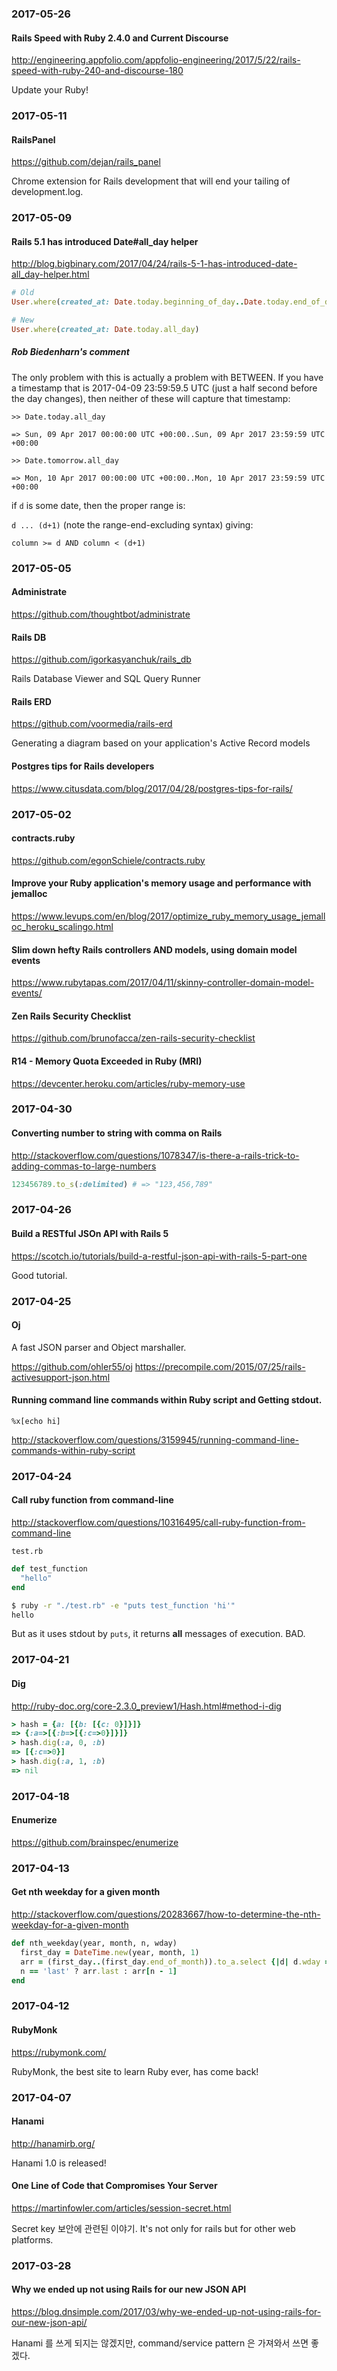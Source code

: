 ### 2017-05-26

#### Rails Speed with Ruby 2.4.0 and Current Discourse

http://engineering.appfolio.com/appfolio-engineering/2017/5/22/rails-speed-with-ruby-240-and-discourse-180

Update your Ruby!


### 2017-05-11

#### RailsPanel

https://github.com/dejan/rails_panel

Chrome extension for Rails development that will end your tailing of development.log.


### 2017-05-09

#### Rails 5.1 has introduced Date#all_day helper

http://blog.bigbinary.com/2017/04/24/rails-5-1-has-introduced-date-all_day-helper.html

```ruby
# Old
User.where(created_at: Date.today.beginning_of_day..Date.today.end_of_day)

# New
User.where(created_at: Date.today.all_day)
```

##### Rob Biedenharn's comment

The only problem with this is actually a problem with BETWEEN. If you have a timestamp that is 2017-04-09 23:59:59.5 UTC (just a half second before the day changes), then neither of these will capture that timestamp:

```
>> Date.today.all_day

=> Sun, 09 Apr 2017 00:00:00 UTC +00:00..Sun, 09 Apr 2017 23:59:59 UTC +00:00

>> Date.tomorrow.all_day

=> Mon, 10 Apr 2017 00:00:00 UTC +00:00..Mon, 10 Apr 2017 23:59:59 UTC +00:00
```

if `d` is some date, then the proper range is:

`d ... (d+1)` (note the range-end-excluding syntax) giving:

`column >= d AND column < (d+1)`


### 2017-05-05

#### Administrate

https://github.com/thoughtbot/administrate

#### Rails DB

https://github.com/igorkasyanchuk/rails_db

Rails Database Viewer and SQL Query Runner

#### Rails ERD

https://github.com/voormedia/rails-erd

Generating a diagram based on your application's Active Record models

#### Postgres tips for Rails developers

https://www.citusdata.com/blog/2017/04/28/postgres-tips-for-rails/


### 2017-05-02

#### contracts.ruby

https://github.com/egonSchiele/contracts.ruby

#### Improve your Ruby application's memory usage and performance with jemalloc

https://www.levups.com/en/blog/2017/optimize_ruby_memory_usage_jemalloc_heroku_scalingo.html

#### Slim down hefty Rails controllers AND models, using domain model events

https://www.rubytapas.com/2017/04/11/skinny-controller-domain-model-events/

#### Zen Rails Security Checklist

https://github.com/brunofacca/zen-rails-security-checklist

#### R14 - Memory Quota Exceeded in Ruby (MRI)

https://devcenter.heroku.com/articles/ruby-memory-use


### 2017-04-30

#### Converting number to string with comma on Rails

http://stackoverflow.com/questions/1078347/is-there-a-rails-trick-to-adding-commas-to-large-numbers

```ruby
123456789.to_s(:delimited) # => "123,456,789"
```


### 2017-04-26

#### Build a RESTful JSOn API with Rails 5

https://scotch.io/tutorials/build-a-restful-json-api-with-rails-5-part-one

Good tutorial.


### 2017-04-25

#### Oj

A fast JSON parser and Object marshaller.

https://github.com/ohler55/oj
https://precompile.com/2015/07/25/rails-activesupport-json.html

#### Running command line commands within Ruby script and Getting stdout.

`%x[echo hi]`

http://stackoverflow.com/questions/3159945/running-command-line-commands-within-ruby-script


### 2017-04-24

#### Call ruby function from command-line

http://stackoverflow.com/questions/10316495/call-ruby-function-from-command-line

`test.rb`
```ruby
def test_function
  "hello"
end
```

```bash
$ ruby -r "./test.rb" -e "puts test_function 'hi'"
hello
```

But as it uses stdout by `puts`, it returns **all** messages of execution. BAD.


### 2017-04-21

#### Dig

http://ruby-doc.org/core-2.3.0_preview1/Hash.html#method-i-dig

```ruby
> hash = {a: [{b: [{c: 0}]}]}
=> {:a=>[{:b=>[{:c=>0}]}]}
> hash.dig(:a, 0, :b)
=> [{:c=>0}]
> hash.dig(:a, 1, :b)
=> nil
```


### 2017-04-18

#### Enumerize

https://github.com/brainspec/enumerize


### 2017-04-13

#### Get nth weekday for a given month

http://stackoverflow.com/questions/20283667/how-to-determine-the-nth-weekday-for-a-given-month

```ruby
def nth_weekday(year, month, n, wday)
  first_day = DateTime.new(year, month, 1)
  arr = (first_day..(first_day.end_of_month)).to_a.select {|d| d.wday == wday }
  n == 'last' ? arr.last : arr[n - 1]
end
```


### 2017-04-12

#### RubyMonk

https://rubymonk.com/

RubyMonk, the best site to learn Ruby ever, has come back!


### 2017-04-07

#### Hanami

http://hanamirb.org/

Hanami 1.0 is released!

#### One Line of Code that Compromises Your Server

https://martinfowler.com/articles/session-secret.html

Secret key 보안에 관련된 이야기. It's not only for rails but for other web platforms.


### 2017-03-28

#### Why we ended up not using Rails for our new JSON API

https://blog.dnsimple.com/2017/03/why-we-ended-up-not-using-rails-for-our-new-json-api/

Hanami 를 쓰게 되지는 않겠지만, command/service pattern 은 가져와서 쓰면 좋겠다.
